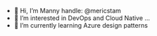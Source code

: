 - 👋 Hi, I’m Manny handle: @mericstam
- 👀 I’m interested in DevOps and Cloud Native ...
- 🌱 I’m currently learning Azure design patterns 

<!---
mericstam/mericstam is a ✨ special ✨ repository because its `README.md` (this file) appears on your GitHub profile.
You can click the Preview link to take a look at your changes.
--->
